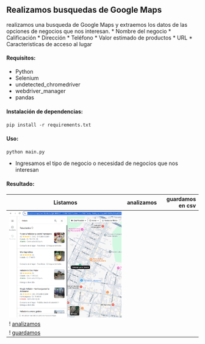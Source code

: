 ## Realizamos busquedas de Google Maps ##  

realizamos una busqueda de Google Maps y extraemos los datos de las opciones de negocios que nos interesan.
    * Nombre del negocio
    * Calificación
    * Dirección
    * Teléfono
    * Valor estimado de productos
    * URL
    * Caracteristicas de acceso al lugar

#### Requisitos:  
- Python
- Selenium  
- undetected_chromedriver  
- webdriver_manager  
- pandas  

#### Instalación de dependencias:  

```
pip install -r requirements.txt
```

#### Uso:  

```
python main.py
```
* Ingresamos el tipo de negocio o necesidad de negocios que nos interesan
#### Resultado:  

| Listamos       | analizamos       | guardamos en csv    |
| ------------- |:-------------:|-------------:|
| ![listamos](https://github.com/vhngroup/Scraping_Maps/blob/main/static/maps_1.png)| 
! [analizamos](https://github.com/vhngroup/Scraping_Maps/blob/main/static/maps_2.png)|
! [guardamos](https://github.com/vhngroup/Scraping_Maps/blob/main/static/maps_3.png)|
